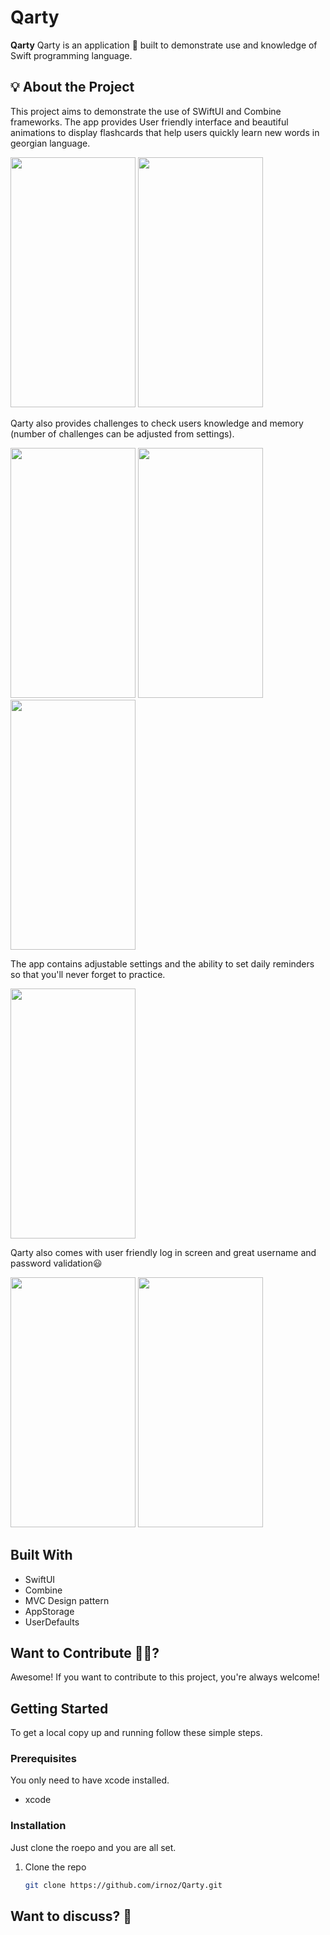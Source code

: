<!-- <p align="center">
  <img src="Qarty/AppIcon.appiconset/qarty-appicon.png" height="128"/>
</p> -->
<!-- <img src=https://github.com/irnoz/Checklists/assets/58843342/1504af31-735c-485c-bec7-4aa70bfc24fd width="100" height="100"/> -->

# Qarty 

**Qarty** 
Qarty is an application 📱 built to demonstrate use and knowledge of Swift programming language.

## 💡 About the Project

This project aims to demonstrate the use of SWiftUI and Combine frameworks.
The app provides User friendly interface and beautiful animations to display flashcards that help users quickly learn new words in georgian language.

<img src=https://github.com/irnoz/Qarty/assets/58843342/72ea59db-2422-4df0-946e-1f10bde60a0f width="200" height="400"/>
<img src=https://github.com/irnoz/Qarty/assets/58843342/a707f431-4495-48df-b032-2fc4ab072369 width="200" height="400"/>

Qarty also provides challenges to check users knowledge and memory (number of challenges can be adjusted from settings).

<img src=https://github.com/irnoz/Qarty/assets/58843342/d7ff4412-061f-48c6-99ee-974a1bc81d72 width="200" height="400"/>
<img src=https://github.com/irnoz/Qarty/assets/58843342/2decdf01-a7ef-4d28-b4d9-73e2ad189f40 width="200" height="400"/>
<img src=https://github.com/irnoz/Qarty/assets/58843342/4a5fa73f-a968-4601-8445-2633e9493435 width="200" height="400"/>

The app contains adjustable settings and the ability to set daily reminders so that you'll never forget to practice.

<img src=https://github.com/irnoz/Qarty/assets/58843342/bbe7df8f-a8ee-41f0-90d6-8b9e30f0c322 width="200" height="400"/>

Qarty also comes with user friendly log in screen and great username and password validation😃

<img src=https://github.com/irnoz/Qarty/assets/58843342/18683cf7-af6d-4de8-ae1d-87e7634c772d width="200" height="400"/>
<img src=https://github.com/irnoz/Qarty/assets/58843342/9caac5cc-bdff-42b1-a02c-5b7d5866d224 width="200" height="400"/>

## Built With

* SwiftUI
* Combine
* MVC Design pattern
* AppStorage
* UserDefaults

## Want to Contribute 🙋‍♂️?

Awesome! If you want to contribute to this project, you're always welcome!

## Getting Started

To get a local copy up and running follow these simple steps.

### Prerequisites

You only need to have xcode installed.

* xcode

### Installation

Just clone the roepo and you are all set.

1. Clone the repo
   ```sh
   git clone https://github.com/irnoz/Qarty.git
   ```

## Want to discuss? 💬

<!-- Have any questions, doubts or want to present your opinions, views? You're always welcome.->
